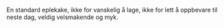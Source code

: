En standard eplekake, ikke for vanskelig å lage, ikke for lett å oppbevare til neste dag, veldig velsmakende og myk.